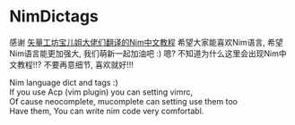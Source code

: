 # NimDictags

感谢 [矢量工坊宝儿姐大佬们翻译的Nim中文教程](https://github.com/VectorWorkshopBaoErJie/nimDocTranslate)
希望大家能喜欢Nim语言, 希望Nim语言能更加强大, 我们萌新一起加油吧 :)
嗯? 不知道为什么这里会出现Nim中文教程!!? 不要再意细节, 喜欢就好!!!  

Nim language dict and tags :)  
If you use Acp (vim plugin) you can setting vimrc,  
Of cause neocomplete, mucomplete can setting use them too  
Have them, You can write nim code very comfortabl.
